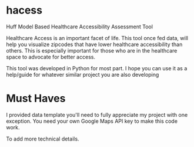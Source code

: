 # hacess
Huff Model Based Healthcare Accessibility Assessment Tool 

Healthcare Access is an important facet of life. 
This tool once fed data, will help you visualize zipcodes that have lower healthcare accessibility than others. 
This is especially important for those who are in the healthcare space to advocate for better access.

This tool was developed in Python for most part. I hope you can use it as a help/guide for whatever similar project you are also developing 

# Must Haves
I provided data template you'll need to fully appreciate my project with one exception. You need your own Google Maps API key to make this code work.

To add more technical details.
